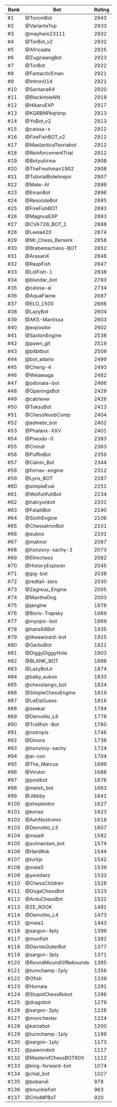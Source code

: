 Rank|Bot|Rating
---|---|---
#1|@ToromBot|2943
#2|@VariantsTop|2933
#3|@mayhem23111|2932
#4|@TorBot_v2|2932
#5|@Africaata|2925
#6|@ZugzwangBot|2923
#7|@TorBot|2922
#8|@FantacticEman|2921
#9|@Intron014|2921
#10|@Santana64|2920
#11|@BlackHoleNN|2919
#12|@HikaruEXP|2917
#13|@KQRBNPkqrbnp|2913
#14|@YoBot_v2|2913
#15|@caissa-x|2912
#16|@FireFishBOT_v2|2912
#17|@MastacticaTeoriabot|2912
#18|@ReinforcementTrial|2912
#19|@Botyuliirma|2908
#20|@TheFreshman1902|2908
#21|@TutorialBotelmejor|2907
#22|@Mate-AI|2899
#23|@EmanBot|2896
#24|@ResoluteBot|2895
#25|@FireFishBOT|2893
#26|@MagnusEXP|2893
#27|@CVA728_BOT_1|2888
#28|@Leela420|2874
#29|@Mr_Chess_Berserk|2858
#30|@Brabemachess-BOT|2852
#31|@ArasanX|2848
#32|@RaspFish|2847
#33|@LolFish-1|2838
#34|@blundar_bot|2783
#35|@caissa-ai|2734
#36|@AquaFlame|2687
#37|@ELO_1500|2666
#38|@LazyBot|2604
#39|@AKS-Mantissa|2603
#40|@expositor|2602
#41|@SaxtonEngine|2538
#42|@pawn_git|2519
#43|@bitbitbot|2509
#44|@bot_adario|2499
#45|@Cheng-4|2493
#46|@Weiawaga|2482
#47|@odonata-bot|2466
#48|@OpeningsBot|2429
#49|@catriever|2426
#50|@TuksuBot|2413
#51|@ChessNoobComp|2404
#52|@admete_bot|2402
#53|@Phalanx-XXV|2401
#54|@Pseudo-0|2383
#55|@Cmndr|2363
#56|@PuffinBot|2359
#57|@Calvin_Bot|2344
#58|@fornax-engine|2312
#59|@Lynx_BOT|2287
#60|@simpleEval|2251
#61|@WolfuhfuhBot|2234
#62|@halcyonbot|2201
#63|@FataliiBot|2190
#64|@SlothEngine|2106
#65|@ChessatronBot|2101
#66|@eubos|2101
#67|@matmoi|2087
#68|@honzovy-sachy-2|2073
#69|@Elmichess|2062
#70|@HistoryExplorer|2045
#71|@jpg-bot|2038
#72|@redtail-zero|2030
#73|@Zagreus_Engine|2005
#74|@MaxtheDog|2003
#75|@jangine|1976
#76|@Boris-Trapsky|1969
#77|@myopic-bot|1969
#78|@hans68Bot|1935
#79|@likeawizard-bot|1925
#80|@GarboBot|1921
#81|@DiggyDiggyHole|1903
#82|@BLANK_BOT|1888
#83|@LazyBotJr|1874
#84|@baby_eubos|1833
#85|@chesstango_bot|1824
#86|@SimpleChessEngine|1819
#87|@LeElaGuess|1816
#88|@zeekat|1784
#89|@Demolito_L6|1778
#90|@Trollfish-Bot|1760
#91|@notropis|1746
#92|@Dinora|1738
#93|@honzovy-sachy|1724
#94|@ai-con|1704
#95|@The_Marcus|1699
#96|@Virutor|1688
#97|@postbot|1676
#98|@melsh_bot|1663
#99|@Jibbby|1641
#100|@simplexitor|1627
#101|@konaz|1623
#102|@AshNostromo|1618
#103|@Demolito_L5|1607
#104|@maia9|1582
#105|@schnecken_bot|1574
#106|@HardRok|1544
#107|@turkjs|1542
#108|@maia5|1539
#109|@yeoldwiz|1533
#110|@ChessChildren|1528
#111|@DogeChessBot|1523
#112|@ArduChessBot|1522
#113|@ZE_ROOK|1481
#114|@Demolito_L4|1473
#115|@maia1|1443
#116|@sargon-4ply|1399
#117|@munfish|1382
#118|@DavidsGuterBot|1377
#119|@sargon-3ply|1371
#120|@RoundMoundOfRebounds|1365
#121|@turochamp-2ply|1356
#122|@Ofish|1339
#123|@Humaia|1291
#124|@StupidChessRobot|1286
#125|@dragobot|1279
#126|@sargon-2ply|1226
#127|@monchester|1224
#128|@katzebot|1200
#129|@turochamp-1ply|1199
#130|@sargon-1ply|1173
#131|@pawnrobot|1117
#132|@MasterofChessBOT800|1112
#133|@king-forward-bot|1074
#134|@chat_bot|1027
#135|@bobandi|978
#136|@knucklefish|963
#137|@CHoMPBoT|920
